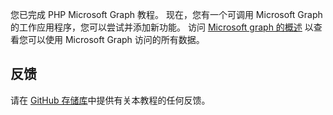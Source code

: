 <!-- markdownlint-disable MD002 MD041 -->

您已完成 PHP Microsoft Graph 教程。 现在，您有一个可调用 Microsoft Graph 的工作应用程序，您可以尝试并添加新功能。 访问 [Microsoft graph 的概述](/graph/overview) 以查看您可以使用 Microsoft Graph 访问的所有数据。

## <a name="feedback"></a>反馈

请在 [GitHub 存储库](https://github.com/microsoftgraph/msgraph-training-phpapp)中提供有关本教程的任何反馈。
